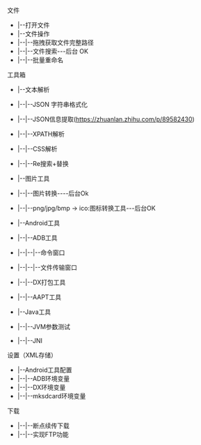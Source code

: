 文件
* |--打开文件
* |--文件操作
* |--|--拖拽获取文件完整路径 
* |--|--文件搜索---后台 OK
* |--|--批量重命名

工具箱
* |--文本解析
* |--|--JSON 字符串格式化
* |--|--JSON信息提取(https://zhuanlan.zhihu.com/p/89582430)
* |--|--XPATH解析
* |--|--CSS解析
* |--|--Re搜索+替换

* |--图片工具
* |--|--图片转换----后台Ok
* |--|--png/jpg/bmp -> ico:图标转换工具---后台OK

* |--Android工具
* |--|--ADB工具
* |--|--|--命令窗口
* |--|--|--文件传输窗口
* |--|--DX打包工具
* |--|--AAPT工具

* |--Java工具
* |--|--JVM参数测试
* |--|--JNI

设置（XML存储）
* |--Android工具配置
* |--|--ADB环境变量
* |--|--DX环境变量
* |--|--mksdcard环境变量



下载
* |--|--断点续传下载
* |--|--实现FTP功能

